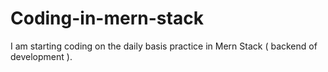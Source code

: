 # Coding-in-mern-stack
I am starting coding on the daily basis practice in Mern Stack ( backend of development ).
